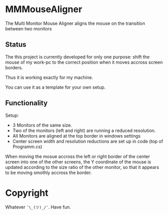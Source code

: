 # MMMouseAligner
The Multi Monitor Mouse Aligner aligns the mouse on the transition between two monitors

## Status
The this project is currently developed for only one purpose: shift the mouse of my work-pc to the correct position when it moves accross screen borders.

Thus it is working exactly for my machine.

You can use it as a template for your own setup.

## Functionality
Setup:
- 3 Monitors of the same size.
- Two of the monitors (left and right) are running a reduced resolution.
- All Monitors are aligned at the top border in windows settings
- Center screen width and resolution reductions are set up in code (top of Programm.cs)

When moving the mosue accross the left or right border of the center screen into one of the other screens, the Y coordinate of the mouse is updated according to the size ratio of the other monitor, so that it appears to be moving smothly accross the border.

# Copyright
Whatever `¯\_(ツ)_/¯`. Have fun.
